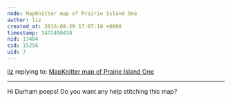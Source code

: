 ```yaml
---
node: MapKnitter map of Prairie Island One
author: liz
created_at: 2016-08-29 17:07:18 +0000
timestamp: 1472490438
nid: 13404
cid: 15256
uid: 7
---
```




[liz](../profile/liz) replying to: [MapKnitter map of Prairie Island One](../notes/jkpetter/08-29-2016/mapknitter-map-of-prairie-island-one)

----
Hi Durham peeps! Do you want any help stitching this map?